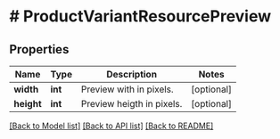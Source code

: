 # # ProductVariantResourcePreview

## Properties

Name | Type | Description | Notes
------------ | ------------- | ------------- | -------------
**width** | **int** | Preview with in pixels. | [optional]
**height** | **int** | Preview heigth in pixels. | [optional]

[[Back to Model list]](../../README.md#models) [[Back to API list]](../../README.md#endpoints) [[Back to README]](../../README.md)
